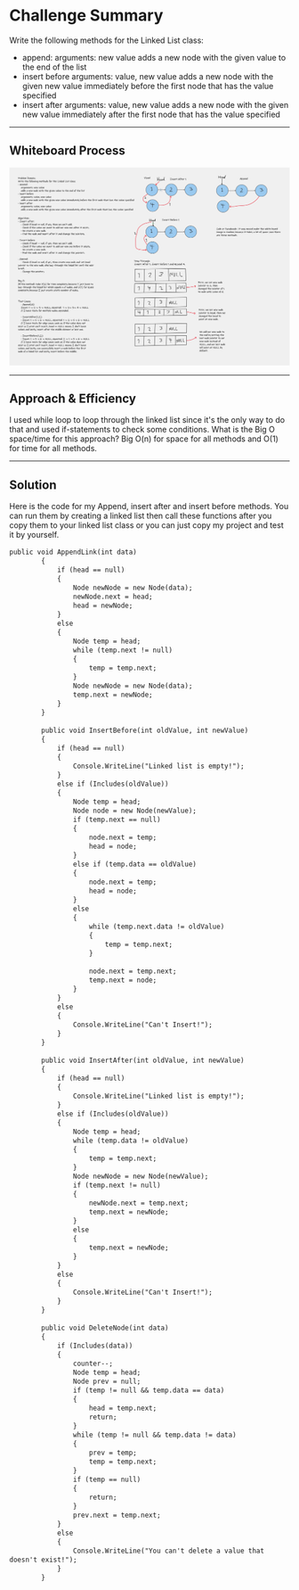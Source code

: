 # Challenge Summary

Write the following methods for the Linked List class:
- append:
    arguments: new value
    adds a new node with the given value to the end of the list
- insert before
    arguments: value, new value
    adds a new node with the given new value immediately before the first node that has the value specified
- insert after
    arguments: value, new value
    adds a new node with the given new value immediately after the first node that has the value specified
---

## Whiteboard Process
<!-- Embedded whiteboard image -->
![LinkedListInsertions](linked-list-insertions.png)

---

## Approach & Efficiency
I used while loop to loop through the linked list since it's the only way to do that and used if-statements to check some conditions. What is the Big O space/time for this approach? Big O(n) for space for all methods and O(1) for time for all methods.

---

## Solution
Here is the code for my Append, insert after and insert before methods. You can run them by creating a linked list then call these functions after you copy them to your linked list class or you can just copy my project and test it by yourself.
```
public void AppendLink(int data)
        {
            if (head == null)
            {
                Node newNode = new Node(data);
                newNode.next = head;
                head = newNode;
            }
            else
            {
                Node temp = head;
                while (temp.next != null)
                {
                    temp = temp.next;
                }
                Node newNode = new Node(data);
                temp.next = newNode;
            }
        }

        public void InsertBefore(int oldValue, int newValue)
        {
            if (head == null)
            {
                Console.WriteLine("Linked list is empty!");
            }
            else if (Includes(oldValue))
            {
                Node temp = head;
                Node node = new Node(newValue);
                if (temp.next == null)
                {
                    node.next = temp;
                    head = node;
                }
                else if (temp.data == oldValue)
                {
                    node.next = temp;
                    head = node;
                }
                else
                {
                    while (temp.next.data != oldValue)
                    {
                        temp = temp.next;
                    }

                    node.next = temp.next;
                    temp.next = node;
                }
            }
            else
            {
                Console.WriteLine("Can't Insert!");
            }
        }

        public void InsertAfter(int oldValue, int newValue)
        {
            if (head == null)
            {
                Console.WriteLine("Linked list is empty!");
            }
            else if (Includes(oldValue))
            {
                Node temp = head;
                while (temp.data != oldValue)
                {
                    temp = temp.next;
                }
                Node newNode = new Node(newValue);
                if (temp.next != null)
                {
                    newNode.next = temp.next;
                    temp.next = newNode;
                }
                else
                {
                    temp.next = newNode;
                }
            }
            else
            {
                Console.WriteLine("Can't Insert!");
            }
        }

        public void DeleteNode(int data)
        {
            if (Includes(data))
            {
                counter--;
                Node temp = head;
                Node prev = null;
                if (temp != null && temp.data == data)
                {
                    head = temp.next;
                    return;
                }
                while (temp != null && temp.data != data)
                {
                    prev = temp;
                    temp = temp.next;
                }
                if (temp == null)
                {
                    return;
                }
                prev.next = temp.next;
            }
            else
            {
                Console.WriteLine("You can't delete a value that doesn't exist!");
            }
        }
```